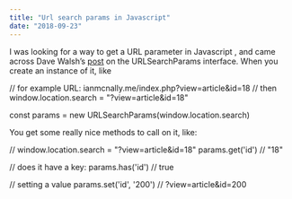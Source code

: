```yaml
---
title: "Url search params in Javascript"
date: "2018-09-23"
---
```


I was looking for a way to get a URL parameter in Javascript , and came across Dave Walsh’s [post](https://davidwalsh.name/query-string-javascript) on the URLSearchParams interface. When you create an instance of it, like

// for example URL: ianmcnally.me/index.php?view=article&id=18
// then window.location.search = "?view=article&id=18"

const params \= new URLSearchParams(window.location.search)

You get some really nice methods to call on it, like:

// window.location.search = "?view=article&id=18"
params.get('id')
// "18"

// does it have a key:
params.has('id')
// true

// setting a value
params.set('id', '200')
// ?view=article&id=200
